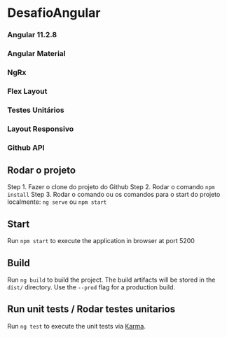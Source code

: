 # DesafioAngular


### Angular 11.2.8
### Angular Material
### NgRx
### Flex Layout
### Testes Unitários
### Layout Responsivo
### Github API

## Rodar o projeto
Step 1.  Fazer o clone do projeto do Github
Step 2.  Rodar o comando `npm install`
Step 3.  Rodar o comando ou os comandos para o start do projeto localmente: `ng serve` ou `npm start`


## Start
Run `npm start` to execute the application in browser at port 5200

## Build

Run `ng build` to build the project. The build artifacts will be stored in the `dist/` directory. Use the `--prod` flag for a production build.

## Run unit tests / Rodar testes unitarios

Run `ng test` to execute the unit tests via [Karma](https://karma-runner.github.io).



